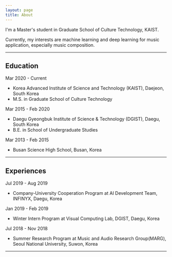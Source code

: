 ```yaml
---
layout: page
title: About
---
```

<!-- 
<p class="message">
  Hey there! This page is included as an example. Feel free to customize it for your own use upon downloading. Carry on!
</p> -->

I'm a Master's student in Graduate School of Culture Technology, KAIST. 

Currently, my interests are machine learning and deep learning for music application, especially music composition.

---

## Education
Mar 2020 - Current
* Korea Advanced Institute of Science and Technology (KAIST), Daejeon, South Korea
* M.S. in Graduate School of Culture Technology

Mar 2015 - Feb 2020
* Daegu Gyeongbuk Institute of Science & Technology (DGIST), Daegu, South Korea
* B.E. in School of Undergraduate Studies 

Mar 2013 - Feb 2015
* Busan Science High School, Busan, Korea

---

## Experiences
Jul 2019 - Aug 2019
* Company-University Cooperation Program at AI Development Team, INFINYX, Daegu, Korea

Jan 2019 - Feb 2019
* Winter Intern Program at Visual Computing Lab, DGIST, Daegu, Korea

Jul 2018 - Nov 2018
* Summer Research Program at Music and Audio Research Group(MARG), Seoul National University, Suwon, Korea

---
